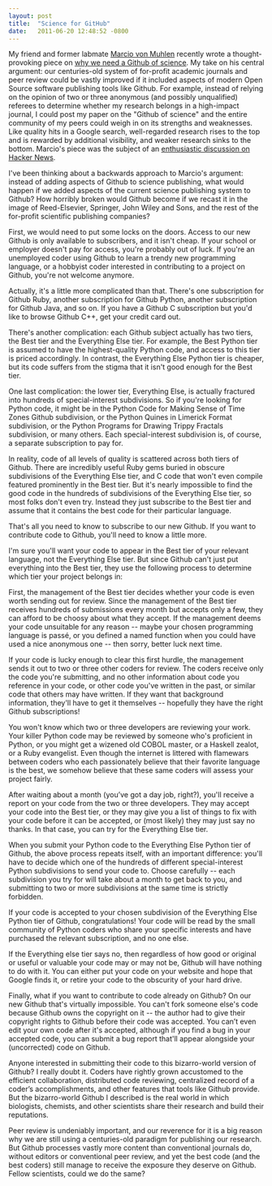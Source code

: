 ```yaml
---
layout: post
title:  "Science for GitHub"
date:   2011-06-20 12:48:52 -0800
---
```


My friend and former labmate [Marcio von Muhlen](http://marciovm.com/) recently wrote a thought-provoking piece on [why we need a Github of science](http://marciovm.com/i-want-a-github-of-science). My take on his central argument: our centuries-old system of for-profit academic journals and peer review could be vastly improved if it included aspects of modern Open Source software publishing tools like Github. For example, instead of relying on the opinion of two or three anonymous (and possibly unqualified) referees to determine whether my research belongs in a high-impact journal, I could post my paper on the "Github of science" and the entire community of my peers could weigh in on its strengths and weaknesses. Like quality hits in a Google search, well-regarded research rises to the top and is rewarded by additional visibility, and weaker research sinks to the bottom. Marcio's piece was the subject of an [enthusiastic discussion on Hacker News](https://news.ycombinator.com/item?id=2425823).

I've been thinking about a backwards approach to Marcio's argument: instead of adding aspects of Github to science publishing, what would happen if we added aspects of the current science publishing system to Github? How horribly broken would Github become if we recast it in the image of Reed-Elsevier, Springer, John Wiley and Sons, and the rest of the for-profit scientific publishing companies?

First, we would need to put some locks on the doors. Access to our new Github is only available to subscribers, and it isn't cheap. If your school or employer doesn't pay for access, you're probably out of luck. If you're an unemployed coder using Github to learn a trendy new programming language, or a hobbyist coder interested in contributing to a project on Github, you're not welcome anymore.

Actually, it's a little more complicated than that. There's one subscription for Github Ruby, another subscription for Github Python, another subscription for Github Java, and so on. If you have a Github C subscription but you'd like to browse Github C++, get your credit card out.

There's another complication: each Github subject actually has two tiers, the Best tier and the Everything Else tier. For example, the Best Python tier is assumed to have the highest-quality Python code, and access to this tier is priced accordingly. In contrast, the Everything Else Python tier is cheaper, but its code suffers from the stigma that it isn't good enough for the Best tier.

One last complication: the lower tier, Everything Else, is actually fractured into hundreds of special-interest subdivisions. So if you're looking for Python code, it might be in the Python Code for Making Sense of Time Zones Github subdivision, or the Python Quines in Limerick Format subdivision, or the Python Programs for Drawing Trippy Fractals subdivision, or many others. Each special-interest subdivision is, of course, a separate subscription to pay for.

In reality, code of all levels of quality is scattered across both tiers of Github. There are incredibly useful Ruby gems buried in obscure subdivisions of the Everything Else tier, and C code that won't even compile featured prominently in the Best tier. But it's nearly impossible to find the good code in the hundreds of subdivisions of the Everything Else tier, so most folks don't even try. Instead they just subscribe to the Best tier and assume that it contains the best code for their particular language.

That's all you need to know to subscribe to our new Github. If you want to contribute code to Github, you'll need to know a little more.

I'm sure you'll want your code to appear in the Best tier of your relevant language, not the Everything Else tier. But since Github can't just put everything into the Best tier, they use the following process to determine which tier your project belongs in:

First, the management of the Best tier decides whether your code is even worth sending out for review. Since the management of the Best tier receives hundreds of submissions every month but accepts only a few, they can afford to be choosy about what they accept. If the management deems your code unsuitable for any reason -- maybe your chosen programming language is passé, or you defined a named function when you could have used a nice anonymous one -- then sorry, better luck next time.

If your code is lucky enough to clear this first hurdle, the management sends it out to two or three other coders for review. The coders receive only the code you're submitting, and no other information about code you reference in your code, or other code you've written in the past, or similar code that others may have written. If they want that background information, they'll have to get it themselves -- hopefully they have the right Github subscriptions!

You won't know which two or three developers are reviewing your work. Your killer Python code may be reviewed by someone who's proficient in Python, or you might get a wizened old COBOL master, or a Haskell zealot, or a Ruby evangelist. Even though the internet is littered with flamewars between coders who each passionately believe that their favorite language is the best, we somehow believe that these same coders will assess your project fairly.

After waiting about a month (you’ve got a day job, right?), you'll receive a report on your code from the two or three developers. They may accept your code into the Best tier, or they may give you a list of things to fix with your code before it can be accepted, or (most likely) they may just say no thanks. In that case, you can try for the Everything Else tier.

When you submit your Python code to the Everything Else Python tier of Github, the above process repeats itself, with an important difference: you'll have to decide which one of the hundreds of different special-interest Python subdivisions to send your code to. Choose carefully -- each subdivision you try for will take about a month to get back to you, and submitting to two or more subdivisions at the same time is strictly forbidden.

If your code is accepted to your chosen subdivision of the Everything Else Python tier of Github, congratulations! Your code will be read by the small community of Python coders who share your specific interests and have purchased the relevant subscription, and no one else.

If the Everything else tier says no, then regardless of how good or original or useful or valuable your code may or may not be, Github will have nothing to do with it. You can either put your code on your website and hope that Google finds it, or retire your code to the obscurity of your hard drive.

Finally, what if you want to contribute to code already on Github? On our new Github that's virtually impossible. You can't fork someone else's code because Github owns the copyright on it -- the author had to give their copyright rights to Github before their code was accepted. You can’t even edit your own code after it's accepted, although if you find a bug in your accepted code, you can submit a bug report that'll appear alongside your (uncorrected) code on Github.

Anyone interested in submitting their code to this bizarro-world version of Github? I really doubt it. Coders have rightly grown accustomed to the efficient collaboration, distributed code reviewing, centralized record of a coder’s accomplishments, and other features that tools like Github provide. But the bizarro-world Github I described is the real world in which biologists, chemists, and other scientists share their research and build their reputations.

Peer review is undeniably important, and our reverence for it is a big reason why we are still using a centuries-old paradigm for publishing our research. But Github processes vastly more content than conventional journals do, without editors or conventional peer review, and yet the best code (and the best coders) still manage to receive the exposure they deserve on Github. Fellow scientists, could we do the same?